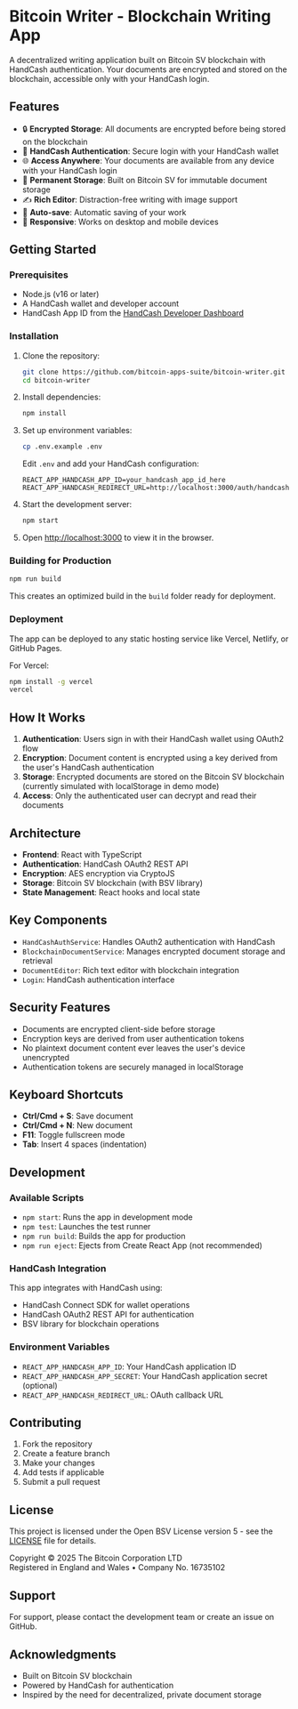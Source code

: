 # Bitcoin Writer - Blockchain Writing App

A decentralized writing application built on Bitcoin SV blockchain with HandCash authentication. Your documents are encrypted and stored on the blockchain, accessible only with your HandCash login.

## Features

- 🔒 **Encrypted Storage**: All documents are encrypted before being stored on the blockchain
- 🔑 **HandCash Authentication**: Secure login with your HandCash wallet
- 🌐 **Access Anywhere**: Your documents are available from any device with your HandCash login
- 💎 **Permanent Storage**: Built on Bitcoin SV for immutable document storage
- ✍️ **Rich Editor**: Distraction-free writing with image support
- 💾 **Auto-save**: Automatic saving of your work
- 📱 **Responsive**: Works on desktop and mobile devices

## Getting Started

### Prerequisites

- Node.js (v16 or later)
- A HandCash wallet and developer account
- HandCash App ID from the [HandCash Developer Dashboard](https://app.handcash.io/developers)

### Installation

1. Clone the repository:
   ```bash
   git clone https://github.com/bitcoin-apps-suite/bitcoin-writer.git
   cd bitcoin-writer
   ```

2. Install dependencies:
   ```bash
   npm install
   ```

3. Set up environment variables:
   ```bash
   cp .env.example .env
   ```
   
   Edit `.env` and add your HandCash configuration:
   ```
   REACT_APP_HANDCASH_APP_ID=your_handcash_app_id_here
   REACT_APP_HANDCASH_REDIRECT_URL=http://localhost:3000/auth/handcash/callback
   ```

4. Start the development server:
   ```bash
   npm start
   ```

5. Open [http://localhost:3000](http://localhost:3000) to view it in the browser.

### Building for Production

```bash
npm run build
```

This creates an optimized build in the `build` folder ready for deployment.

### Deployment

The app can be deployed to any static hosting service like Vercel, Netlify, or GitHub Pages.

For Vercel:
```bash
npm install -g vercel
vercel
```

## How It Works

1. **Authentication**: Users sign in with their HandCash wallet using OAuth2 flow
2. **Encryption**: Document content is encrypted using a key derived from the user's HandCash authentication
3. **Storage**: Encrypted documents are stored on the Bitcoin SV blockchain (currently simulated with localStorage in demo mode)
4. **Access**: Only the authenticated user can decrypt and read their documents

## Architecture

- **Frontend**: React with TypeScript
- **Authentication**: HandCash OAuth2 REST API
- **Encryption**: AES encryption via CryptoJS
- **Storage**: Bitcoin SV blockchain (with BSV library)
- **State Management**: React hooks and local state

## Key Components

- `HandCashAuthService`: Handles OAuth2 authentication with HandCash
- `BlockchainDocumentService`: Manages encrypted document storage and retrieval
- `DocumentEditor`: Rich text editor with blockchain integration
- `Login`: HandCash authentication interface

## Security Features

- Documents are encrypted client-side before storage
- Encryption keys are derived from user authentication tokens
- No plaintext document content ever leaves the user's device unencrypted
- Authentication tokens are securely managed in localStorage

## Keyboard Shortcuts

- **Ctrl/Cmd + S**: Save document
- **Ctrl/Cmd + N**: New document
- **F11**: Toggle fullscreen mode
- **Tab**: Insert 4 spaces (indentation)

## Development

### Available Scripts

- `npm start`: Runs the app in development mode
- `npm test`: Launches the test runner
- `npm run build`: Builds the app for production
- `npm run eject`: Ejects from Create React App (not recommended)

### HandCash Integration

This app integrates with HandCash using:
- HandCash Connect SDK for wallet operations
- HandCash OAuth2 REST API for authentication
- BSV library for blockchain operations

### Environment Variables

- `REACT_APP_HANDCASH_APP_ID`: Your HandCash application ID
- `REACT_APP_HANDCASH_APP_SECRET`: Your HandCash application secret (optional)
- `REACT_APP_HANDCASH_REDIRECT_URL`: OAuth callback URL

## Contributing

1. Fork the repository
2. Create a feature branch
3. Make your changes
4. Add tests if applicable
5. Submit a pull request

## License

This project is licensed under the Open BSV License version 5 - see the [LICENSE](LICENSE) file for details.

Copyright © 2025 The Bitcoin Corporation LTD  
Registered in England and Wales • Company No. 16735102

## Support

For support, please contact the development team or create an issue on GitHub.

## Acknowledgments

- Built on Bitcoin SV blockchain
- Powered by HandCash for authentication
- Inspired by the need for decentralized, private document storage 